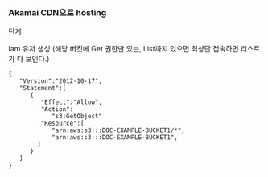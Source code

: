 ### Akamai CDN으로 hosting

단계

Iam 유저 생성 (해당 버킷에 Get 권한만 있는, List까지 있으면 최상단 접속하면 리스트가 다 보인다.)

```
{
   "Version":"2012-10-17",
   "Statement":[
      {
         "Effect":"Allow",
         "Action":
            "s3:GetObject"
         "Resource":[
            "arn:aws:s3:::DOC-EXAMPLE-BUCKET1/*",
            "arn:aws:s3:::DOC-EXAMPLE-BUCKET1",
        ]
      }
   ]
}
```
